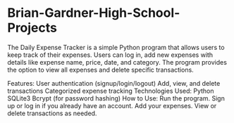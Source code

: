 # Brian-Gardner-High-School-Projects
The Daily Expense Tracker is a simple Python program that allows users to keep track of their expenses. Users can log in, add new expenses with details like expense name, price, date, and category. The program provides the option to view all expenses and delete specific transactions.

Features:
User authentication (signup/login/logout)
Add, view, and delete transactions
Categorized expense tracking
Technologies Used:
Python
SQLite3
Bcrypt (for password hashing)
How to Use:
Run the program.
Sign up or log in if you already have an account.
Add your expenses.
View or delete transactions as needed.

